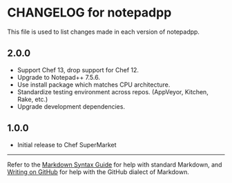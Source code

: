 # CHANGELOG for notepadpp

This file is used to list changes made in each version of notepadpp.

## 2.0.0

* Support Chef 13, drop support for Chef 12.
* Upgrade to Notepad++ 7.5.6.
* Use install package which matches CPU architecture.
* Standardize testing environment across repos.  (AppVeyor, Kitchen, Rake, etc.)
* Upgrade development dependencies.

## 1.0.0

* Initial release to Chef SuperMarket

- - -
Refer to the [Markdown Syntax Guide](https://daringfireball.net/projects/markdown/syntax) for help with standard Markdown, and [Writing on GitHub](https://help.github.com/categories/writing-on-github/) for help with the GitHub dialect of Markdown.
